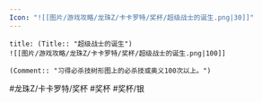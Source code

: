 ```yaml
---
Icon: "![[图片/游戏攻略/龙珠Z/卡卡罗特/奖杯/超级战士的诞生.png|30]]"
---
```

```ad-common-silver-trophy
title: (Title:: "超级战士的诞生")
![[图片/游戏攻略/龙珠Z/卡卡罗特/奖杯/超级战士的诞生.png|100]]

(Comment:: "习得必杀技树形图上的必杀技或奥义100次以上。")
```

#龙珠Z/卡卡罗特/奖杯 #奖杯 #奖杯/银
